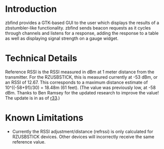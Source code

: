# Introduction #

zbfind provides a GTK-based GUI to the user which displays the results of a zbstumbler-like functionality. zbfind sends beacon requests as it cycles through channels and listens for a response, adding the response to a table as well as displaying signal strength on a gauge widget.


# Technical Details #

Reference RSSI is the RSSI measured in dBm at 1 meter distance from the transmitter. For the RZUSBSTICK, this is measured currently at -53 dBm, or an RSSI of 12.67. This corresponds to a maximum distance estimate of 10^((-58+91)/30) = 18.48m (61 feet). (The value was previously low, at -58 dBm. Thanks to Ben Ramsey for the updated research to improve the value! The update is in as of [r33](https://code.google.com/p/killerbee/source/detail?r=33).)

# Known Limitations #
  * Currently the RSSI adjustment/distance (refrssi) is only calculated for RZUSBSTICK devices. Other devices will incorrectly receive the same reference value.